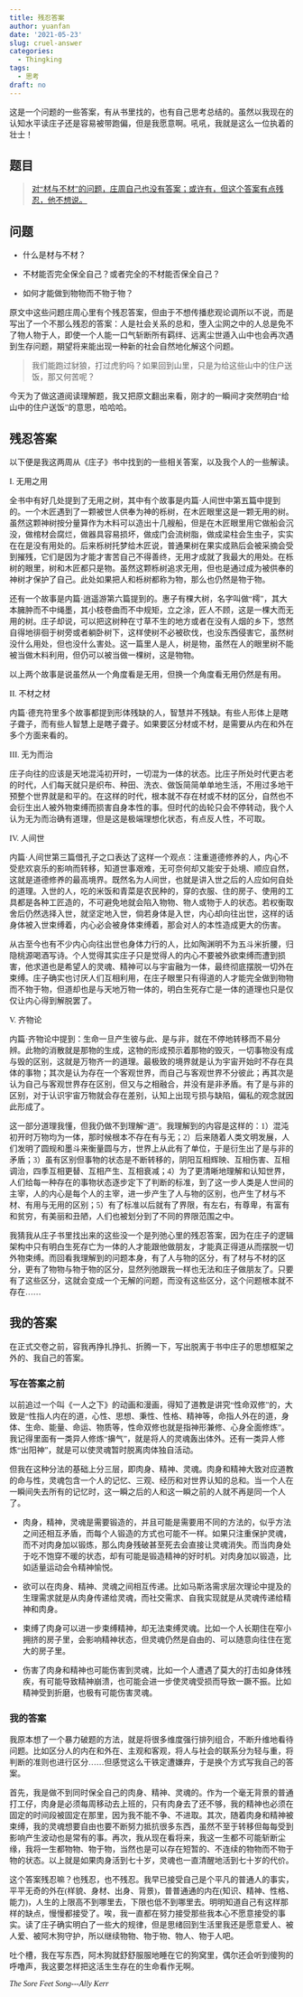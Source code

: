 ```yaml
---
title: 残忍答案
author: yuanfan
date: '2021-05-23'
slug: cruel-answer
categories:
  - Thingking
tags:
  - 思考
draft: no
---
```


<font face="微软雅黑">这是一个问题的一些答案，有从书里找的，也有自己思考总结的。虽然以我现在的认知水平读庄子还是容易被带跑偏，但是我愿意啊。吼吼，我就是这么一位执着的壮士！

<!--more-->

## 题目

>[对“材与不材”的问题，庄周自己也没有答案；或许有，但这个答案有点残忍，他不想说。](https://www.liechi.org/cn/2021/05/useless/)

## 问题

+ 什么是材与不材？

+ 不材能否完全保全自己？或者完全的不材能否保全自己？

+ 如何才能做到物物而不物于物？

原文中这些问题庄周心里有个残忍答案，但由于不想传播悲观论调所以不说，而是写出了一个不那么残忍的答案：人是社会关系的总和，堕入尘网之中的人总是免不了物人物于人，即使一个人能一口气斩断所有羁绊、远离尘世遁入山中也会再次遇到生存问题，期望将来能出现一种新的社会自然地化解这个问题。

>我们能跑过豺狼，打过虎豹吗？如果回到山里，只是为给这些山中的住户送饭，那又何苦呢？

今天为了做这道阅读理解题，我又把原文翻出来看，刚才的一瞬间才突然明白“给山中的住户送饭”的意思，哈哈哈。

## 残忍答案

以下便是我这两周从《庄子》书中找到的一些相关答案，以及我个人的一些解读。

I. 无用之用

全书中有好几处提到了无用之树，其中有个故事是内篇·人间世中第五篇中提到的。一个木匠遇到了一颗被世人供奉为神的栎树，在木匠眼里这是一颗无用的树。虽然这颗神树按分量算作为木料可以造出十几艘船，但是在木匠眼里用它做船会沉没，做棺材会腐烂，做器具容易损坏，做成门会流树脂，做成梁柱会生虫子，实实在在是没有用处的。后来栎树托梦给木匠说，普通果树在果实成熟后会被采摘会受到摧残，它们是因为才能才害苦自己不得善终，无用才成就了我最大的用处。在栎树的眼里，树和木匠都只是物。虽然这颗栎树追求无用，但也是通过成为被供奉的神树才保护了自己。此处如果把人和栎树都称为物，那么也仍然是物于物。

还有一个故事是内篇·逍遥游第六篇提到的。惠子有棵大树，名字叫做“樗”，其大本臃肿而不中绳墨，其小枝卷曲而不中规矩，立之涂，匠人不顾，这是一棵大而无用的树。庄子却说，可以把这树种在寸草不生的地方或者在没有人烟的乡下，悠然自得地徘徊于树旁或者躺卧树下，这样使树不必被砍伐，也没东西侵害它，虽然树没什么用处，但也没什么害处。这一篇里人是人，树是物，虽然在人的眼里树不能被当做木料利用，但仍可以被当做一棵树，这是物物。

以上两个故事是说虽然从一个角度看是无用，但换一个角度看无用仍然是有用。

II. 不材之材

内篇·德充符里多个故事都提到形体残缺的人，智慧并不残缺。有些人形体上是瞎子聋子，而有些人智慧上是瞎子聋子。如果要区分材或不材，是需要从内在和外在多个方面来看的。

III. 无为而治

庄子向往的应该是天地混沌初开时，一切混为一体的状态。比庄子所处时代更古老的时代，人们每天就只是织布、种田、洗衣、做饭简简单单地生活，不用过多地干预整个世界就是和平的。在这样的时代，根本就不存在材或不材的区分，自然也不会衍生出人被外物束缚而损害自身本性的事。但时代的齿轮只会不停转动，我个人认为无为而治确有道理，但是这是极端理想化状态，有点反人性，不可取。

IV. 人间世

内篇·人间世第三篇借孔子之口表达了这样一个观点：注重道德修养的人，内心不受悲欢哀乐的影响而转移，知道世事艰难，无可奈何却又能安于处境、顺应自然，这就是道德修养的最高境界。既然名为人间世，也就是讲入世之后的人应如何自处的道理。入世的人，吃的米饭和青菜是农民种的，穿的衣服、住的房子、使用的工具都是各种工匠造的，不可避免地就会陷入物物、物人或物于人的状态。若权衡取舍后仍然选择入世，就坚定地入世，倘若身体是入世，内心却向往出世，这样的话身体被入世束缚着，内心必会被身体束缚着，那会对人的本性造成更大的伤害。

从古至今也有不少内心向往出世也身体力行的人，比如陶渊明不为五斗米折腰，归隐桃源喝酒写诗。个人觉得其实庄子只是觉得人的内心不要被外欲束缚而遭到损害，他求道也是希望人的灵魂、精神可以与宇宙融为一体，最终彻底摆脱一切外在束缚。庄子确实也讨厌人们互相利用，在庄子眼里只有得道的人才能完全做到物物而不物于物，但道却也是与天地万物一体的，明白生死存亡是一体的道理也只是仅仅让内心得到解脱罢了。

V. 齐物论

内篇·齐物论中提到：生命一旦产生彼与此、是与非，就在不停地转移而不易分辨。此物的消散就是那物的生成，这物的形成预示着那物的毁灭，一切事物没有成与毁的区别，这就是万物齐一的道理。最极致的境界就是认为宇宙开始时不存在具体的事物；其次是认为存在一个客观世界，而自己与客观世界不分彼此；再其次是认为自己与客观世界存在区别，但又与之相融合，并没有是非矛盾。有了是与非的区别，对于认识宇宙万物就会存在差别，认知上出现亏损与缺陷，偏私的观念就因此形成了。

这一部分道理我懂，但我仍做不到理解“道”。我理解到的内容是这样的：1）混沌初开时万物均为一体，那时候根本不存在有与无；2）后来随着人类文明发展，人们发明了圆规和墨斗来衡量圆与方，世界上从此有了单位，于是衍生出了是与非的矛盾；3）虽有区别但事物的状态是不断转移的，阴阳互相辉映、互相伤害、互相调治，四季互相更替、互相产生、互相衰减；4）为了更清晰地理解和认知世界，人们给每一种存在的事物状态逐步定下了判断的标准，到了这一步人类是人世间的主宰，人的内心是每个人的主宰，进一步产生了人与物的区别，也产生了材与不材、有用与无用的区别；5）有了标准以后就有了界限，有左右，有尊卑，有富有和贫穷，有美丽和丑陋，人们也被划分到了不同的界限范围之中。

我猜我从庄子书里找出来的这些没一个是列弛心里的残忍答案，因为在庄子的逻辑架构中只有明白生死存亡为一体的人才能跟他做朋友，才能真正得道从而摆脱一切外物束缚。而回看我理解到的问题本身，有了人与物的区分，有了材与不材的区分，更有了物物与物于物的区分，显然列弛跟我一样也无法和庄子做朋友了。只要有了这些区分，这就会变成一个无解的问题，而没有这些区分，这个问题根本就不存在……

## 我的答案

在正式交卷之前，容我再挣扎挣扎、折腾一下，写出脱离于书中庄子的思想框架之外的、我自己的答案。

### 写在答案之前

以前追过一个叫《一人之下》的动画和漫画，得知了道教是讲究“性命双修”的，大致是“性指人内在的道，心性、思想、秉性、性格、精神等，命指人外在的道，身体、生命、能量、命运、物质等，性命双修也就是指神形兼修、心身全面修炼”。我记得里面有一类异人修炼“擤气”，就是将人的灵魂轰出体外。还有一类异人修炼“出阳神”，就是可以使灵魂暂时脱离肉体独自活动。

但我在这种分法的基础上分三层，即肉身、精神、灵魂。肉身和精神大致对应道教的命与性，灵魂包含一个人的记忆、三观、经历和对世界认知的总和。当一个人在一瞬间失去所有的记忆时，这一瞬之后的人和这一瞬之前的人就不再是同一个人了。

+ 肉身，精神，灵魂是需要锻造的，并且可能是需要用不同的方法的，似乎方法之间还相互矛盾，而每个人锻造的方式也可能不一样。如果只注重保护灵魂，而不对肉身加以锻炼，那么肉身残破甚至死去会直接让灵魂消失。而当肉身处于吃不饱穿不暖的状态，却有可能是锻造精神的好时机。对肉身加以锻造，比如适量运动会令精神愉悦。

+ 欲可以在肉身、精神、灵魂之间相互传递。比如马斯洛需求层次理论中提及的生理需求就是从肉身传递给灵魂，而社交需求、自我实现就是从灵魂传递给精神和肉身。

+ 束缚了肉身可以进一步束缚精神，却无法束缚灵魂。比如一个人长期住在窄小拥挤的房子里，会影响精神状态，但灵魂仍然是自由的、可以随意向往住在宽大的房子里。

+ 伤害了肉身和精神也可能伤害到灵魂，比如一个人遭遇了莫大的打击如身体残疾，有可能导致精神崩溃，也可能会进一步使灵魂受损而导致一蹶不振。比如精神受到折磨，也极有可能伤害灵魂。

### 我的答案

我原本想了一个暴力破题的方法，就是将很多维度强行排列组合，不断升维地看待问题。比如区分人的内在和外在、主观和客观，将人与社会的联系分为轻与重，将判断的准则也进行区分……但感觉这么干铁定遭嫌弃，于是换个方式写我自己的答案。

首先，我是做不到同时保全自己的肉身、精神、灵魂的。作为一个毫无背景的普通打工仔，肉身是必须每周移动去上班的，只有肉身去了还不够，我的精神也必须在固定的时间段被固定在那里，因为我不能不争、不进取。其次，随着肉身和精神被束缚，我的灵魂想要自由也要不断努力抵抗很多东西，虽然不至于转移但每每受到影响产生波动也是常有的事。再次，我从现在看将来，我这一生都不可能斩断尘缘，我将一生都物物、物于物，当然也是可以存在短暂的、不连续的物物而不物于物的状态。以上就是如果肉身活到七十岁，灵魂也一直清醒地活到七十岁的代价。

这个答案残忍嘛？也残忍，也不残忍。我早已接受自己是个平凡的普通人的事实，平平无奇的外在(样貌、身材、出身、背景)，普普通通的内在(知识、精神、性格、能力)，人生的上限高不到哪里去，下限也低不到哪里去。明明知道自己有这样那样的缺点，慢慢都接受了。唉，我一直都在努力接受那些我本心不愿意接受的事实。读了庄子确实明白了一些大的规律，但是思绪回到生活里我还是愿意爱人、被人爱、被阿木狗守护，所以继续物物、物于物、物人、物于人吧。

吐个槽，我在写东西，阿木狗就舒舒服服地睡在它的狗窝里，偶尔还会听到傻狗的呼噜声，我这要怎样把这活生生存在的生命看作无啊。

*The Sore Feet Song---Ally Kerr*
